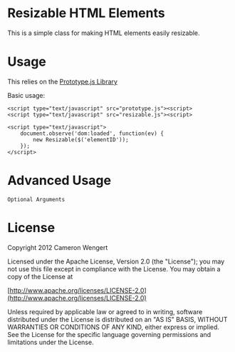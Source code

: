 # Resizable HTML Elements

This is a simple class for making HTML elements easily resizable.

# Usage
This relies on the [Prototype.js Library](http://prototypejs.org)

Basic usage:
```
<script type="text/javascript" src="prototype.js"><script>
<script type="text/javascript" src="resizable.js"><script>

<script type="text/javascript">
    document.observe('dom:loaded', function(ev) {
        new Resizable($('elementID'));
    });
</script>
```

# Advanced Usage
```
Optional Arguments
```

# License
Copyright 2012 Cameron Wengert

Licensed under the Apache License, Version 2.0 (the "License");
you may not use this file except in compliance with the License.
You may obtain a copy of the License at

   [http://www.apache.org/licenses/LICENSE-2.0](http://www.apache.org/licenses/LICENSE-2.0)

Unless required by applicable law or agreed to in writing, software
distributed under the License is distributed on an "AS IS" BASIS,
WITHOUT WARRANTIES OR CONDITIONS OF ANY KIND, either express or implied.
See the License for the specific language governing permissions and
limitations under the License.


